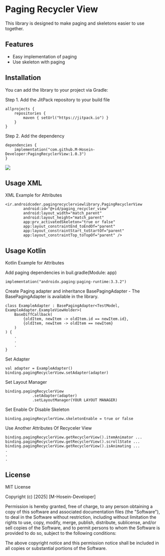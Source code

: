 # Paging Recycler View

This library is designed to make paging and skeletons easier to use together.

  
## Features
- Easy implementation of paging
- Use skeleton with paging

  
## Installation
You can add the library to your project via Gradle:

Step 1. Add the JitPack repository to your build file
```
allprojects {
    repositories {
        maven { setUrl("https://jitpack.io") }
    }
}
```

Step 2. Add the dependency
```
dependencies {
    implementation("com.github.M-Hosein-Developer:PagingRecyclerView:1.0.3")
}
```
[![](https://jitpack.io/v/M-Hosein-Developer/PagingRecyclerView.svg)](https://jitpack.io/#M-Hosein-Developer/PagingRecyclerView)

## Usage XML
XML Example for Attributes
```
<ir.androidcoder.pagingrecyclerviewlibrary.PagingRecyclerView
        android:id="@+id/paging_recycler_view"
        android:layout_width="match_parent"
        android:layout_height="match_parent"
        app:prv_activatedSkeleton="true or false"
        app:layout_constraintEnd_toEndOf="parent"
        app:layout_constraintStart_toStartOf="parent"
        app:layout_constraintTop_toTopOf="parent" />
```

## Usage Kotlin
Kotlin Example for Attributes

 
Add paging dependencies in buil.gradle(Module: app)
```
implementation("androidx.paging:paging-runtime:3.3.2")
```

 
Create Paging adapter and inheritance BasePagingAdapter - The BasePagingAdapter is available in the library.
```
class ExampleAdapter : BasePagingAdapter<TestModel, ExampleAdapter.ExampleViewHolder>(
    BaseDiffCallback(
        {oldItem, newItem -> oldItem.id == newItem.id},
        {oldItem, newItem -> oldItem == newItem}
    )
) {
    .
    .
    .
}
``` 

 
Set Adapter
```
val adapter = ExampleAdapter()
binding.pagingRecyclerView.setAdapter(adapter)
```

 
Set Layout Manager
```
binding.pagingRecyclerView
            .setAdapter(adapter)
            .setLayoutManager(YOUR LAYOUT MANAGER)
```

 
Set Enable Or Disable Skeleton
```
binding.pagingRecyclerView.skeletonEnable = true or false
```

 
Use Another Attributes Of Recyceler View
```
binding.pagingRecyclerView.getRecyclerView().itemAnimator ...
binding.pagingRecyclerView.getRecyclerView().scrollState ...
binding.pagingRecyclerView.getRecyclerView().isAnimating ...
.
.
.

```

 

## License
MIT License

Copyright (c) [2025] [M-Hosein-Developer]

Permission is hereby granted, free of charge, to any person obtaining a copy
of this software and associated documentation files (the "Software"), to deal
in the Software without restriction, including without limitation the rights
to use, copy, modify, merge, publish, distribute, sublicense, and/or sell copies
of the Software, and to permit persons to whom the Software is provided to do so,
subject to the following conditions:

The above copyright notice and this permission notice shall be included in all copies
or substantial portions of the Software.
